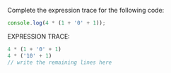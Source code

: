 Complete the expression trace for the following code:

```js
console.log(4 * (1 + '0' + 1));
```

EXPRESSION TRACE:
```js
4 * (1 + '0' + 1)
4 * ('10' + 1)
// write the remaining lines here
```
